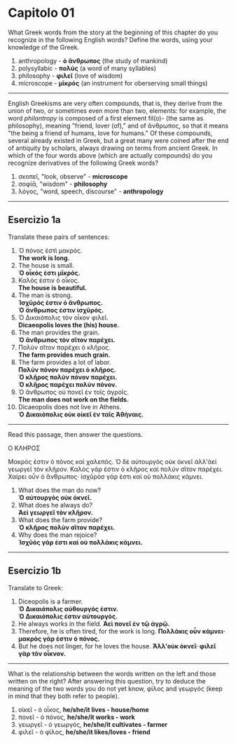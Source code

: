 # Capitolo 01

What Greek words from the story at the beginning of this chapter do you recognize in the following English words? Define the words, using your knowledge of the Greek.

1. anthropology - **ὁ ἃνθρωπος** (the study of mankind)
1. polysyllabic - **πολύς** (a word of many syllables)
1. philosophy - **φιλεῖ** (love of wisdom)
1. microscope - **μῑκρός** (an instrument for oberserving small things)

---

English Greekisms are very often compounds, that is, they derive from the union of two, or sometimes even more than two, elements: for example, the word _philantropy_ is composed of a first element fil(o)- (the same as philosophy), meaning "friend, lover (of)," and of ἄνθρωπος, so that it means "the being a friend of humans, love for humans."
Of these compounds, several already existed in Greek, but a great many were coined after the end of antiquity by scholars, always drawing on terms from ancient Greek.
In which of the four words above (which are actually compounds) do you recognize derivatives of the following Greek words?

1. σκοπεῖ, "look, observe" - **microscope**
1. σοφίᾱ, "wisdom" - **philosophy**
1. λόγος, "word, speech, discourse" - **anthropology**

---

## Esercizio 1a

Translate these pairs of sentences:

1. Ὁ πόνος ἐστὶ μακρός.  
   **The work is long.**
1. The house is small.  
   **Ὁ οἶκός ἐστι μῑκρός.**
1. Καλὀς ἐστιν ὁ οἶκος.  
   **The house is beautiful.**
1. The man is strong.  
   **Ἰσχῡρός ἐστιν ὁ ἂνθρωπος.**  
   **Ὁ ἂνθρωπος ἐστιν ἰσχῡρός.**
1. Ὁ Δικαιόπολις τὸν οἶκον φιλεῖ.  
   **Dicaeopolis loves the (his) house.**
1. The man provides the grain.  
   **Ὁ ἂνθρωπος τὸν σῖτον παρέχει.**
1. Πολὺν σῖτον παρέχει ὁ κλῆρος.  
   **The farm provides much grain.**
1. The farm provides a lot of labor.  
   **Πολὺν πόνον παρέχει ὁ κλῆρος.**  
   **Ὁ κλῆρος πολὺν πόνον παρέχει.**  
   **Ὁ κλῆρος παρέχει πολὺν πόνον.**
1. Ὁ ἂνθρωπος οὐ πονεῖ ἐν τοῖς ἀγροῖς.  
   **The man does not work on the fields.**
1. Dicaeopolis does not live in Athens.  
   **Ὁ Δικαιόπολις οὐκ οἰκεῖ ἐν ταῖς Ἀθήναις.**

---

Read this passage, then answer the questions.

Ο ΚΛΗΡΟΣ

Μακρός ἐστιν ὁ πόνος καὶ χαλεπός. Ὁ δὲ αὐτουργὸς οὐκ ὀκνεῖ ἀλλ'ἀεὶ γεωργεῖ τὸν κλῆρον. Καλὸς γάρ ἐστιν ὁ κλῆρος καὶ πολύν σῖτον παρέχει. Χαίρει οὖν ὁ ἂνθρωπος· ἰσχῡρὸσ γάρ ἐστι καὶ οὐ πολλάκις κάμνει.

1. What does the man do now?  
   **Ὁ αὐτουργὸς οὐκ ὀκνεῖ.**
1. What does he always do?  
   **Ἀεὶ γεωργεῖ τὸν κλῆρον.**
1. What does the farm provide?  
   **Ὁ κλῆρος πολὺν σῖτον παρέχει.**
1. Why does the man rejoice?  
   **Ἰσχῡὸς γάρ ἐστι καὶ οὐ πολλάκις κάμνει.**

---

## Esercizio 1b

Translate to Greek:

1. Diceopolis is a farmer.  
   **Ὁ Δικαιόπολις αὐθουργός ἐστιν.**  
   **Ὁ Δικαιόπολις ἐστιν αὐτουργός.**
1. He always works in the field.
   **Ἀεὶ πονεῖ ἐν τῷ ἀγρῷ.**
1. Therefore, he is often tired, for the work is long.
   **Πολλάκις οὖν κάμνει· μακρὸς γάρ ἐστιν ὁ πόνος.**
1. But he does not linger, for he loves the house.
   **Άλλ'οὐκ ὀκνεῖ· φιλεῖ γὰρ τὸν οἶκνον.**

---

What is the relationship between the words written on the left and those written on the right?
After answering this question, try to deduce the meaning of the two words you do not yet know, φίλος and γεωργός (keep in mind that they both refer to people).

1. οἰκεῖ - ὁ οἶκος, **he/she/it lives - house/home**
2. πονεῖ - ὁ πόνος, **he/she/it works - work**
3. γεωργεῖ - ὁ γεωργός, **he/she/it cultivates - farmer**
4. φιλεῖ - ὁ φίλος, **he/she/it likes/loves - friend**


